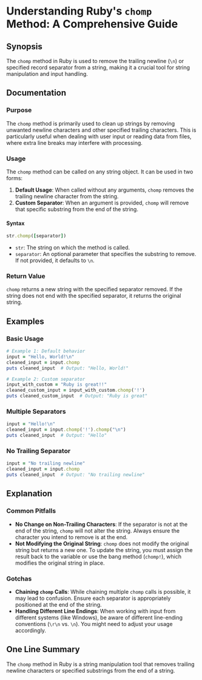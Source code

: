 <!--
Meta Description: # Understanding Ruby's `chomp` Method: A Comprehensive Guide ## Synopsis The `chomp` method in Ruby is used to remove the trailing newline (`\n`) or s...
Meta Keywords: chomp, string, separator, ruby, input
-->

# Understanding Ruby's `chomp` Method: A Comprehensive Guide

## Synopsis
The `chomp` method in Ruby is used to remove the trailing newline (`\n`) or specified record separator from a string, making it a crucial tool for string manipulation and input handling.

## Documentation
### Purpose
The `chomp` method is primarily used to clean up strings by removing unwanted newline characters and other specified trailing characters. This is particularly useful when dealing with user input or reading data from files, where extra line breaks may interfere with processing.

### Usage
The `chomp` method can be called on any string object. It can be used in two forms:
1. **Default Usage**: When called without any arguments, `chomp` removes the trailing newline character from the string.
2. **Custom Separator**: When an argument is provided, `chomp` will remove that specific substring from the end of the string.

#### Syntax
```ruby
str.chomp([separator])
```
- `str`: The string on which the method is called.
- `separator`: An optional parameter that specifies the substring to remove. If not provided, it defaults to `\n`.

### Return Value
`chomp` returns a new string with the specified separator removed. If the string does not end with the specified separator, it returns the original string.

## Examples
### Basic Usage
```ruby
# Example 1: Default behavior
input = "Hello, World!\n"
cleaned_input = input.chomp
puts cleaned_input  # Output: "Hello, World!"

# Example 2: Custom separator
input_with_custom = "Ruby is great!!"
cleaned_custom_input = input_with_custom.chomp('!')
puts cleaned_custom_input  # Output: "Ruby is great"
```

### Multiple Separators
```ruby
input = "Hello!\n"
cleaned_input = input.chomp('!').chomp("\n")
puts cleaned_input  # Output: "Hello"
```

### No Trailing Separator
```ruby
input = "No trailing newline"
cleaned_input = input.chomp
puts cleaned_input  # Output: "No trailing newline"
```

## Explanation
### Common Pitfalls
- **No Change on Non-Trailing Characters**: If the separator is not at the end of the string, `chomp` will not alter the string. Always ensure the character you intend to remove is at the end.
- **Not Modifying the Original String**: `chomp` does not modify the original string but returns a new one. To update the string, you must assign the result back to the variable or use the bang method (`chomp!`), which modifies the original string in place.

### Gotchas
- **Chaining `chomp` Calls**: While chaining multiple `chomp` calls is possible, it may lead to confusion. Ensure each separator is appropriately positioned at the end of the string.
- **Handling Different Line Endings**: When working with input from different systems (like Windows), be aware of different line-ending conventions (`\r\n` vs. `\n`). You might need to adjust your usage accordingly.

## One Line Summary
The `chomp` method in Ruby is a string manipulation tool that removes trailing newline characters or specified substrings from the end of a string.